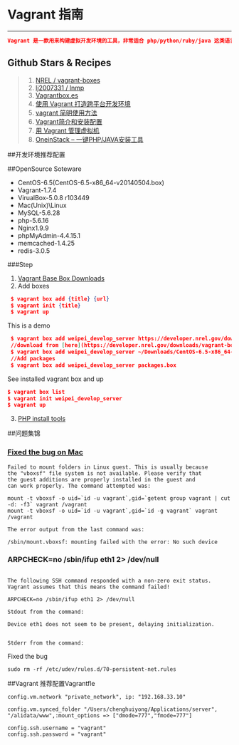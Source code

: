 # Vagrant 指南

---

```json
Vagrant 是一款用来构建虚拟开发环境的工具，非常适合 php/python/ruby/java 这类语言开发 web 应用，“代码在我机子上运行没有问题”这种说辞将成为历史。
```


## Github Stars & Recipes

> 1. [NREL / vagrant-boxes](https://github.com/NREL/vagrant-boxes)
> 2. [lj2007331 / lnmp](https://github.com/lj2007331/lnmp)
> 3. [Vagrantbox.es](http://www.vagrantbox.es/)
> 4. [使用 Vagrant 打造跨平台开发环境](http://segmentfault.com/a/1190000000264347)
> 5. [vagrant 简明使用方法](http://my.oschina.net/guanyue/blog/390287)
> 6. [Vagrant简介和安装配置](http://rmingwang.com/vagrant-commands-and-config.html)
> 7. [用 Vagrant 管理虚拟机](http://ninghao.net/blog/2077)
> 8. [OneinStack – 一键PHP/JAVA安装工具](http://oneinstack.com/)

##开发环境推荐配置

##OpenSource Soteware

+ CentOS-6.5(CentOS-6.5-x86_64-v20140504.box)
+ Vagrant-1.7.4
+ VirualBox-5.0.8 r103449
+ Mac(Unix)\Linux
+ MySQL-5.6.28
+ php-5.6.16
+ Nginx1.9.9
+ phpMyAdmin-4.4.15.1
+ memcached-1.4.25
+ redis-3.0.5

###Step

1. [Vagrant Base Box Downloads](http://nrel.github.io/vagrant-boxes/)
2. Add boxes
```json
 $ vagrant box add {title} {url}
 $ vagrant init {title}
 $ vagrant up
```
This is a demo
```json
 $ vagrant box add weipei_develop_server https://developer.nrel.gov/downloads/vagrant-boxes/CentOS-6.7-x86_64-v20151108.box
 //download from [here](https://developer.nrel.gov/downloads/vagrant-boxes/CentOS-6.7-x86_64-v20151108.box)
 $ vagrant box add weipei_develop_server ~/Downloads/CentOS-6.5-x86_64-v20140504.box
 //Add packages
 $ vagrant box add weipei_develop_server packages.box
```
See installed vagrant box and up
```json
$ vagrant box list
$ vagrant init weipei_develop_server
$ vagrant up
```



3. [PHP install tools](http://oneinstack.com/)








##问题集锦

### [Fixed the bug on Mac](http://stackoverflow.com/questions/22717428/vagrant-error-failed-to-mount-folders-in-linux-guest)

```
Failed to mount folders in Linux guest. This is usually because
the "vboxsf" file system is not available. Please verify that
the guest additions are properly installed in the guest and
can work properly. The command attempted was:

mount -t vboxsf -o uid=`id -u vagrant`,gid=`getent group vagrant | cut -d: -f3` vagrant /vagrant
mount -t vboxsf -o uid=`id -u vagrant`,gid=`id -g vagrant` vagrant /vagrant

The error output from the last command was:

/sbin/mount.vboxsf: mounting failed with the error: No such device

```

### ARPCHECK=no /sbin/ifup eth1 2> /dev/null
```

The following SSH command responded with a non-zero exit status.
Vagrant assumes that this means the command failed!

ARPCHECK=no /sbin/ifup eth1 2> /dev/null

Stdout from the command:

Device eth1 does not seem to be present, delaying initialization.


Stderr from the command:
```
Fixed the bug
```
sudo rm -rf /etc/udev/rules.d/70-persistent-net.rules
```


##Vagrant 推荐配置Vagrantfle

```
config.vm.network "private_network", ip: "192.168.33.10"

config.vm.synced_folder "/Users/chenghuiyong/Applications/server", "/alidata/www",:mount_options => ["dmode=777","fmode=777"]

config.ssh.username = "vagrant"
config.ssh.password = "vagrant"
```
